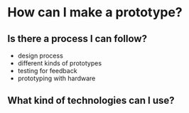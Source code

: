 # How can I make a prototype?

## Is there a process I can follow?

- design process
- different kinds of prototypes
- testing for feedback
- prototyping with hardware


## What kind of technologies can I use?





